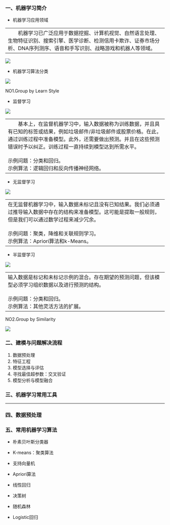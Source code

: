 ### 一、机器学习简介 ###

- 机器学习应用领域

<table><tr><td>&emsp;&emsp;机器学习已广泛应用于数据挖掘、计算机视觉、自然语言处理、生物特征识别、搜索引擎、医学诊断、检测信用卡欺诈、证券市场分析、DNA序列测序、语音和手写识别、战略游戏和机器人等领域。</table></tr></td>

![](https://i.imgur.com/NMWaXEz.png)

- 机器学习算法分类

![](https://i.imgur.com/l77Mrlq.jpg)

NO1.Group by Learn Style

- 监督学习

![](https://i.imgur.com/kbfgESu.jpg)

<table><tr><td>
&emsp;&emsp;基本上，在监督机器学习中，输入数据被称为训练数据，并且具有已知的标签或结果，例如垃圾邮件/非垃圾邮件或股票价格。在此，通过训练过程中准备模型。此外，还需要做出预测。并且在这些预测错误时予以纠正。训练过程一直持续到模型达到所需水平。
<br><br>示例问题：分类和回归。<br>示例算法：逻辑回归和反向传播神经网络。
</table></tr></td>

- 无监督学习

![](https://i.imgur.com/z94FZPJ.jpg)

<table><tr><td>
在无监督机器学习中，输入数据未标记且没有已知结果。我们必须通过推导输入数据中存在的结构来准备模型。这可能是提取一般规则，但是我们可以通过数学过程来减少冗余。
<br><br>示例问题：聚类，降维和关联规则学习。<br>示例算法：Apriori算法和k-Means。
</table></tr></td>

- 半监督学习

![](https://i.imgur.com/M3p4g9H.jpg)

<table><tr><td>
输入数据是标记和未标记示例的混合。存在期望的预测问题，但该模型必须学习组织数据以及进行预测的结构。
<br><br>示例问题：分类和回归。<br>示例算法：其他灵活方法的扩展。
</table></tr></td>

NO2.Group by Similarity

![](https://i.imgur.com/ECP4c4c.png)

### 二、建模与问题解决流程 ###

1. 数据预处理
2. 特征工程
3. 模型选择与评估
4. 寻找最佳超参数：交叉验证
5. 模型分析与模型融合


### 三、机器学习常用工具 ###

----------

### 四、数据预处理 ###

### 五、常用机器学习算法 ###

- 朴素贝叶斯分类器

- K-means：聚类算法

- 支持向量机

- Apriori算法

- 线性回归

- 决策树

- 随机森林

- Logistic回归



 
